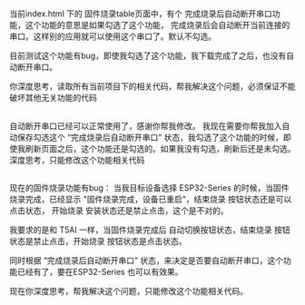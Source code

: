 ##
当前index.html 下的 固件烧录table页面中，有个 完成烧录后自动断开串口功能，这个功能的意思是如果勾选了这个功能，
完成烧录后会自动断开当前连接的串口。这样别的应用就可以使用这个串口了。默认不勾选。

目前测试这个功能有bug，即使我勾选了这个功能，我下载完成了之后，也没有自动断开串口。

你深度思考，读取所有当前项目下的相关代码，帮我解决这个问题，必须保证不能破坏其他无关功能的代码


##
自动断开串口已经可以正常使用了，感谢你帮我修改。
我现在需要你帮我加入自动保存勾选这个 “完成烧录后自动断开串口” 状态，我勾选了这个功能的时候，即使我刷新页面之后，这个功能还是勾选的。如果我没有勾选，刷新后还是未勾选。
深度思考，只能修改这个功能相关代码

##
现在的固件烧录功能有bug：
当我目标设备选择 ESP32-Series 的时候，当固件烧录完成，已经显示 "固件烧录完成，设备已重启"，结束烧录 按钮状态还是可以点击状态， 开始烧录 安装状态还是禁止点击，这个是不对的。

我要求的是和 T5AI 一样，当固件烧录完成后 自动切换按钮状态，结束烧录 按钮状态是禁止点击，开始烧录 按钮状态是点击状态。

同时根据 “完成烧录后自动断开串口” 状态，来决定是否要自动断开串口，这个功能已经有了，要在ESP32-Series 也可以有效果。

现在你深度思考，帮我解决这个问题，只能修改这个功能相关代码。